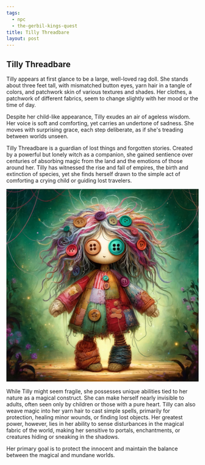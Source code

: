 ```yaml
---
tags:
  - npc
  - the-gerbil-kings-quest
title: Tilly Threadbare
layout: post
---
```


## Tilly Threadbare

Tilly appears at first glance to be a large, well-loved rag doll. She stands about three feet tall, with mismatched button eyes, yarn hair in a tangle of colors, and patchwork skin of various textures and shades. Her clothes, a patchwork of different fabrics, seem to change slightly with her mood or the time of day.

Despite her child-like appearance, Tilly exudes an air of ageless wisdom. Her voice is soft and comforting, yet carries an undertone of sadness. She moves with surprising grace, each step deliberate, as if she's treading between worlds unseen.

Tilly Threadbare is a guardian of lost things and forgotten stories. Created by a powerful but lonely witch as a companion, she gained sentience over centuries of absorbing magic from the land and the emotions of those around her. Tilly has witnessed the rise and fall of empires, the birth and extinction of species, yet she finds herself drawn to the simple act of comforting a crying child or guiding lost travelers.

![Tilly Threadbare](tilly-threadbare.jpeg)


While Tilly might seem fragile, she possesses unique abilities tied to her nature as a magical construct. She can make herself nearly invisible to adults, often seen only by children or those with a pure heart. Tilly can also weave magic into her yarn hair to cast simple spells, primarily for protection, healing minor wounds, or finding lost objects. Her greatest power, however, lies in her ability to sense disturbances in the magical fabric of the world, making her sensitive to portals, enchantments, or creatures hiding or sneaking in the shadows.

Her primary goal is to protect the innocent and maintain the balance between the magical and mundane worlds.